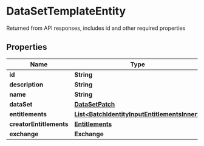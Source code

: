 

# DataSetTemplateEntity

Returned from API responses, includes id and other required properties

## Properties

| Name | Type | Description | Notes |
|------------ | ------------- | ------------- | -------------|
|**id** | **String** |  |  |
|**description** | **String** |  |  [optional] |
|**name** | **String** |  |  |
|**dataSet** | [**DataSetPatch**](DataSetPatch.md) |  |  |
|**entitlements** | [**List&lt;BatchIdentityInputEntitlementsInner&gt;**](BatchIdentityInputEntitlementsInner.md) |  |  |
|**creatorEntitlements** | [**Entitlements**](Entitlements.md) |  |  [optional] |
|**exchange** | **Exchange** |  |  [optional] |



